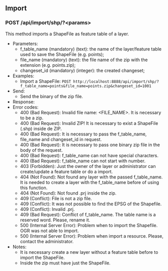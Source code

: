 ## Import


### POST /api/import/shp/?\<params>

This method imports a ShapeFile as feature table of a layer.
- Parameters:
    - f_table_name (mandatory) (text): the name of the layer/feature table used to save the ShapeFile (e.g. points);
    - file_name (mandatory) (text): the file name of the zip with the extension (e.g. points.zip);
    - changeset_id (mandatory) (integer): the created changeset;
- Examples:
    - Import a ShapeFile: ```POST http://localhost:8888/api/import/shp/?f_table_name=points&file_name=points.zip&changeset_id=1001```
- Send:
    - Send the binary of the zip file.
- Response:
- Error codes:
    - 400 (Bad Request): Invalid file name: \<FILE_NAME\>. It is necessary to be a zip.
    - 400 (Bad Request): Invalid ZIP! It is necessary to exist a ShapeFile (.shp) inside de ZIP.
    - 400 (Bad Request): It is necessary to pass the f_table_name, file_name and changeset_id in request.
    - 400 (Bad Request): It is necessary to pass one binary zip file in the body of the request.
    - 400 (Bad Request): f_table_name can not have special characters.
    - 400 (Bad Request): f_table_name can not start with number.
    - 403 (Forbidden): Just the owner of the layer or administrator can create/update a feature table or do a import.
    - 404 (Not Found): Not found any layer with the passed f_table_name. It is needed to create a layer with the f_table_name before of using this function.
    - 404 (Not Found): Not found .prj inside the zip.
    - 409 (Conflict): File is not a zip file.
    - 409 (Conflict): It was not possible to find the EPSG of the Shapefile.
    - 409 (Conflict): Invalid .prj.
    - 409 (Bad Request): Conflict of f_table_name. The table name is a reserved word. Please, rename it.
    - 500 (Internal Server Error): Problem when to import the Shapefile. OGR was not able to import.
    - 500 (Internal Server Error): Problem when import a resource. Please, contact the administrator.
- Notes:
    - It is necessary create a new layer without a feature table before to import the ShapeFile.
    - Inside the zip must have just the ShapeFile.
